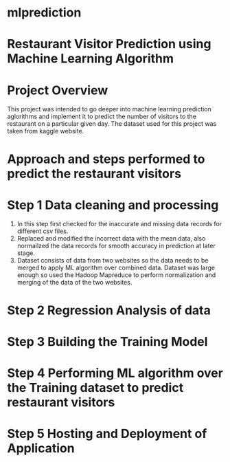 # mlprediction
# Restaurant Visitor Prediction using Machine Learning Algorithm

# Project Overview
This project was intended to go deeper into machine learning prediction aglorithms and implement it to predict the number of visitors to the restaurant on a particular given day.
The dataset used for this project was taken from kaggle website.

# Approach and steps performed to predict the restaurant visitors

# Step 1 Data cleaning and processing
1. In this step first checked for the inaccurate and missing data records for different csv files.
2. Replaced and modified the incorrect data with the mean data, also normailzed the data records for smooth accuracy in prediction at later stage.
3. Dataset consists of data from two websites so the data needs to be merged to apply ML algorithm over combined data. Dataset was large enough so used the Hadoop Mapreduce to perform normalization and merging of the data of the two websites.

# Step 2 Regression Analysis of data 

# Step 3 Building the Training Model

# Step 4 Performing ML algorithm over the Training dataset to predict restaurant visitors

# Step 5 Hosting and Deployment of Application 



